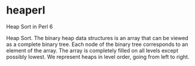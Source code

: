 # heaperl
Heap Sort in Perl 6

Heap Sort. The binary heap data structures is an array that can be viewed as a complete binary tree. Each node of the binary tree corresponds to an element of the array. The array is completely filled on all levels except possibly lowest. We represent heaps in level order, going from left to right.
